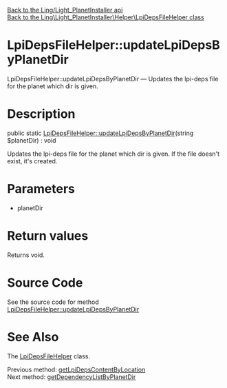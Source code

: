 [Back to the Ling/Light_PlanetInstaller api](https://github.com/lingtalfi/Light_PlanetInstaller/blob/master/doc/api/Ling/Light_PlanetInstaller.md)<br>
[Back to the Ling\Light_PlanetInstaller\Helper\LpiDepsFileHelper class](https://github.com/lingtalfi/Light_PlanetInstaller/blob/master/doc/api/Ling/Light_PlanetInstaller/Helper/LpiDepsFileHelper.md)


LpiDepsFileHelper::updateLpiDepsByPlanetDir
================



LpiDepsFileHelper::updateLpiDepsByPlanetDir — Updates the lpi-deps file for the planet which dir is given.




Description
================


public static [LpiDepsFileHelper::updateLpiDepsByPlanetDir](https://github.com/lingtalfi/Light_PlanetInstaller/blob/master/doc/api/Ling/Light_PlanetInstaller/Helper/LpiDepsFileHelper/updateLpiDepsByPlanetDir.md)(string $planetDir) : void




Updates the lpi-deps file for the planet which dir is given.
If the file doesn't exist, it's created.




Parameters
================


- planetDir

    


Return values
================

Returns void.








Source Code
===========
See the source code for method [LpiDepsFileHelper::updateLpiDepsByPlanetDir](https://github.com/lingtalfi/Light_PlanetInstaller/blob/master/Helper/LpiDepsFileHelper.php#L63-L76)


See Also
================

The [LpiDepsFileHelper](https://github.com/lingtalfi/Light_PlanetInstaller/blob/master/doc/api/Ling/Light_PlanetInstaller/Helper/LpiDepsFileHelper.md) class.

Previous method: [getLpiDepsContentByLocation](https://github.com/lingtalfi/Light_PlanetInstaller/blob/master/doc/api/Ling/Light_PlanetInstaller/Helper/LpiDepsFileHelper/getLpiDepsContentByLocation.md)<br>Next method: [getDependencyListByPlanetDir](https://github.com/lingtalfi/Light_PlanetInstaller/blob/master/doc/api/Ling/Light_PlanetInstaller/Helper/LpiDepsFileHelper/getDependencyListByPlanetDir.md)<br>

